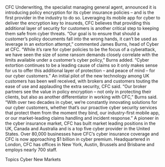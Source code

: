 CFC Underwriting, the specialist managing general agent, announced it is introducing policy encryption for its cyber insurance policies – and is the first provider in the industry to do so.
Leveraging its mobile app for cyber to deliver the encryption key to insureds, CFC believes that providing this additional layer of security for customers is another critical step to keeping them safe from cyber threats.
“Our goal is to ensure that should a customer’s policy documents fall into the wrong hands, it can’t be used as leverage in an extortion attempt,” commented James Burns, head of Cyber at CFC.
“While it’s rare for cyber policies to be the focus of a cyberattack, we have seen the size of some ransom demands closely correlate with the limits available under a customer’s cyber policy,” Burns added. “Cyber extortion continues to be a leading cause of claims so it only makes sense for us to offer this additional layer of protection – and peace of mind – for our cyber customers.”
An initial pilot of the new technology among UK customers has been well received, with brokers and customers touting the ease of use and applauding the extra security, CFC said.
“Our broker partners see the value in policy encryption – not only in protecting their clients, but also as another differentiator in working with CFC,” Burns said. “With over two decades in cyber, we’re constantly innovating solutions for our cyber customers, whether that’s our proactive cyber security services that protect them from the moment they bind, our industry-first mobile app, or our market-leading claims handling and incident response.”
A pioneer in the cyber insurance market, CFC has built market leading positions in the UK, Canada and Australia and is a top five cyber provider in the United States. Over 80,000 businesses have CFC’s cyber insurance coverage and CFC is now approaching $1 billion in cyber premium.
Headquartered in London, CFC has offices in New York, Austin, Brussels and Brisbane and employs nearly 700 staff.

Topics
Cyber
New Markets
